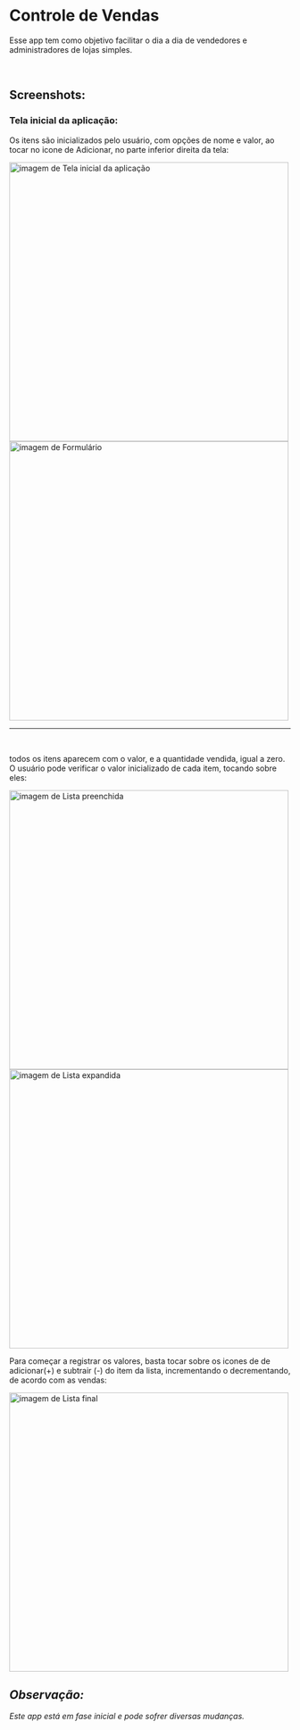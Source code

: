 
<div>
    <h1> Controle de Vendas</h1>
        <p>Esse app tem como objetivo facilitar o dia a dia de vendedores e administradores de lojas simples.</p>
        <br>
</div>
  
<div>
    <h2>Screenshots:</h2>
        <h3><b>Tela inicial da aplicação:</b></h3>
            <p>Os itens são inicializados pelo usuário, com opções de nome e valor, ao tocar no icone de Adicionar, no parte inferior direita da tela:<p>
            <img alt="imagem de Tela inicial da aplicação" height="500em" src=https://github.com/guilhermehms/ControleVendas/blob/master/screenshots/imagem1.png>  
            <img alt="imagem de Formulário" height="500em" src="https://github.com/guilhermehms/ControleVendas/blob/master/screenshots/imagem3.png">
            <hr>
</div>

<div>
  <br>
  <p> todos os itens aparecem com o valor, e a quantidade vendida, igual a zero. <br> O usuário pode verificar o valor inicializado de cada item, tocando sobre eles:     </p>
  <img alt="imagem de Lista preenchida" height="500em" src="https://github.com/guilhermehms/ControleVendas/blob/master/screenshots/imagem2.png">
  <img alt="imagem de Lista expandida" height="500em" src="https://github.com/guilhermehms/ControleVendas/blob/master/screenshots/imagem4.png">
    
    
  <br>
</div>
  
  <div>
    <p>Para começar a registrar os valores, basta tocar sobre os icones de de adicionar(+) e subtrair (-) do item da lista, incrementando o decrementando, de acordo com as vendas:</p>
    <img alt="imagem de Lista final" height="500em" src="https://github.com/guilhermehms/ControleVendas/blob/master/screenshots/imagem5.png">
  </div>
  
  <div>
    <h2><b><em>Observação:</em></b></h2>
        <p><em>Este app está em fase inicial e pode sofrer diversas mudanças.</em></p>
        <br>
  </div>
  
